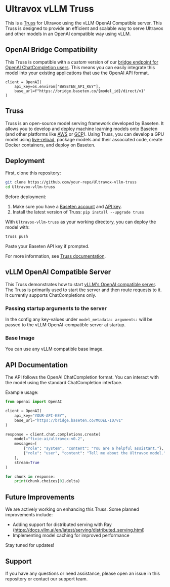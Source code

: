 # Ultravox vLLM Truss

This is a [Truss](https://truss.baseten.co/) for Ultravox using the vLLM OpenAI Compatible server. This Truss is designed to provide an efficient and scalable way to serve Ultravox and other models in an OpenAI compatible way using vLLM.

## OpenAI Bridge Compatibility

This Truss is compatible with a *custom* version of our [bridge endpoint for OpenAI ChatCompletion users](https://docs.baseten.co/api-reference/openai). This means you can easily integrate this model into your existing applications that use the OpenAI API format.

```
client = OpenAI(
    api_key=os.environ["BASETEN_API_KEY"],
    base_url=f"https://bridge.baseten.co/{model_id}/direct/v1"
)
```

## Truss

Truss is an open-source model serving framework developed by Baseten. It allows you to develop and deploy machine learning models onto Baseten (and other platforms like [AWS](https://truss.baseten.co/deploy/aws) or [GCP](https://truss.baseten.co/deploy/gcp)). Using Truss, you can develop a GPU model using [live-reload](https://baseten.co/blog/technical-deep-dive-truss-live-reload), package models and their associated code, create Docker containers, and deploy on Baseten.

## Deployment

First, clone this repository:

```sh
git clone https://github.com/your-repo/Ultravox-vllm-truss
cd Ultravox-vllm-truss
```

Before deployment:

1. Make sure you have a [Baseten account](https://app.baseten.co/signup) and [API key](https://app.baseten.co/settings/account/api_keys).
2. Install the latest version of Truss: `pip install --upgrade truss`

With `Ultravox-vllm-truss` as your working directory, you can deploy the model with:

```sh
truss push
```

Paste your Baseten API key if prompted.

For more information, see [Truss documentation](https://truss.baseten.co).

## vLLM OpenAI Compatible Server

This Truss demonstrates how to start [vLLM's OpenAI compatible server](https://docs.vllm.ai/en/latest/serving/openai_compatible_server.html). The Truss is primarily used to start the server and then route requests to it. It currently supports ChatCompletions only.

### Passing startup arguments to the server

In the config any key-values under `model_metadata: arguments:` will be passed to the vLLM OpenAI-compatible server at startup.

### Base Image

You can use any vLLM compatible base image.

## API Documentation

The API follows the OpenAI ChatCompletion format. You can interact with the model using the standard ChatCompletion interface.

Example usage:

```python
from openai import OpenAI

client = OpenAI(
    api_key="YOUR-API-KEY",
    base_url="https://bridge.baseten.co/MODEL-ID/v1"
)

response = client.chat.completions.create(
    model="fixie-ai/ultravox-v0.2",
    messages=[
        {"role": "system", "content": "You are a helpful assistant."},
        {"role": "user", "content": "Tell me about the Ultravox model."}
    ],
    stream=True
)

for chunk in response:
    print(chunk.choices[0].delta)
```

## Future Improvements

We are actively working on enhancing this Truss. Some planned improvements include:

- Adding support for distributed serving with Ray (https://docs.vllm.ai/en/latest/serving/distributed_serving.html)
- Implementing model caching for improved performance

Stay tuned for updates!

## Support

If you have any questions or need assistance, please open an issue in this repository or contact our support team.
